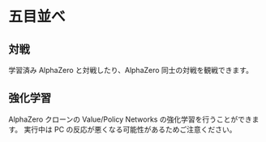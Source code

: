 # 五目並べ

## 対戦

学習済み AlphaZero と対戦したり、AlphaZero 同士の対戦を観戦できます。

<gomoku-playground />

## 強化学習

AlphaZero クローンの Value/Policy Networks の強化学習を行うことができます。
実行中は PC の反応が悪くなる可能性があるためご注意ください。

<gomoku-training-pane />
